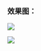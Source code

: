 ### 效果图：

![](https://i.loli.net/2019/10/10/MRmnrVJxHpIBoQF.png)

![](https://i.loli.net/2019/10/10/oyHZmsAb8cPJXtg.png)
    





